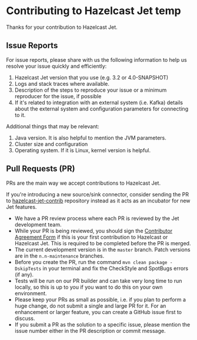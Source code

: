 # Contributing to Hazelcast Jet temp

Thanks for your contribution to Hazelcast Jet.

## Issue Reports

For issue reports, please share with us the following information to
help us resolve your issue quickly and efficiently:

1. Hazelcast Jet version that you use (e.g. 3.2 or 4.0-SNAPSHOT)
2. Logs and stack traces where available.
3. Description of the steps to reproduce your issue or a minimum
   reproducer for the issue, if possible
4. If it's related to integration with an external system (i.e. Kafka)
   details about the external system and configuration parameters for
   connecting to it.

Additional things that may be relevant:

1. Java version. It is also helpful to mention the JVM parameters.
2. Cluster size and configuration
3. Operating system. If it is Linux, kernel version is helpful.

## Pull Requests (PR)

PRs are the main way we accept contributions to Hazelcast Jet.

If you're introducing a new source/sink connector, consider sending the
PR to [hazelcast-jet-contrib](https://github.com/hazelcast/hazelcast-jet-contrib)
repository instead as it acts as an incubator for new Jet features.

* We have a PR review process where each PR is reviewed by the Jet
   development team.
* While your PR is being reviewed, you should sign the [Contributor
   Agreement Form] if this is your first contribution to Hazelcast or
   Hazelcast Jet. This is required to be completed before the PR is
   merged.
* The current development version is in the `master` branch. Patch
   versions are in the `n.n-maintenance` branches.
* Before you create the PR, run the command `mvn clean package -DskipTests`
 in your terminal and fix the CheckStyle and SpotBugs errors (if any).
* Tests will be run on our PR builder and can take very long time to run
  locally, so this is up to you if you want to do this on your own
  environment.
* Please keep your PRs as small as possible, i.e. if you plan to perform
   a huge change, do not submit a single and large PR for it. For an
   enhancement or larger feature, you can create a GitHub issue first to
   discuss.
* If you submit a PR as the solution to a specific issue, please mention
   the issue number either in the PR description or commit message.

[Contributor Agreement
Form]:https://hazelcast.atlassian.net/wiki/display/COM/Hazelcast+Contributor+Agreement

